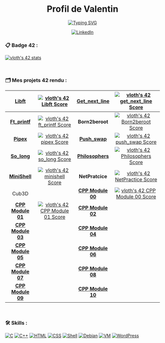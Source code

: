 <h1 align="center">Profil de Valentin</h1>

<p align="center">
  <a href="https://git.io/typing-svg"><img src="https://readme-typing-svg.demolab.com?font=Fira+Code&weight=700&duration=5&pause=1700&color=74F724&center=true&width=435&lines=Étudiant+42+%F0%9F%A7%91%E2%80%8D%F0%9F%8E%93;Développeur Junior Full-Stack+%F0%9F%92%BB;Fan de Star Wars+%F0%9F%AA%90;Passionné de jeux vidéo+%F0%9F%8E%AE" alt="Typing SVG" /></a>
</p>

<p align="center">
  <a href="https://www.linkedin.com/in/loth-valentin-50378a231/">
    <img src="https://img.shields.io/badge/LinkedIn-0077B5?style=for-the-badge&logo=linkedin&logoColor=white" alt="LinkedIn">
  </a>
</p>

<h3>📋 Badge 42 :</h3>
<p>
  <a href="https://github.com/JaeSeoKim/badge42"><img src="https://badge42.vercel.app/api/v2/clgqf682t003508lb85645y40/stats?cursusId=21&coalitionId=47" alt="vloth's 42 stats" /></a>
</p>

</br>
<h3>🗂 Mes projets 42 rendu :</h3>

| **[Libft](https://github.com/El-cmd/libft)** | [![vloth's 42 Libft Score](https://badge42.vercel.app/api/v2/clgqf682t003508lb85645y40/project/2180153)](https://github.com/JaeSeoKim/badge42) | **[Get_next_line](https://github.com/El-cmd/get_next_line)** | [![vloth's 42 get_next_line Score](https://badge42.vercel.app/api/v2/clgqf682t003508lb85645y40/project/2208989)](https://github.com/JaeSeoKim/badge42) |
| :------------: | :------------: | :------------: | :------------: |
| **[Ft_printf](https://github.com/El-cmd/ft_printf)** | [![vloth's 42 ft_printf Score](https://badge42.vercel.app/api/v2/clgqf682t003508lb85645y40/project/2357265)](https://github.com/JaeSeoKim/badge42) | **Born2beroot** | [![vloth's 42 Born2beroot Score](https://badge42.vercel.app/api/v2/clgqf682t003508lb85645y40/project/2292985)](https://github.com/JaeSeoKim/badge42) |
| **[Pipex](https://github.com/El-cmd/Pipex)** | [![vloth's 42 pipex Score](https://badge42.vercel.app/api/v2/clgqf682t003508lb85645y40/project/2402054)](https://github.com/JaeSeoKim/badge42) | **[Push_swap](https://github.com/El-cmd/Push_Swap-2.0)** | [![vloth's 42 push_swap Score](https://badge42.vercel.app/api/v2/clgqf682t003508lb85645y40/project/2444994)](https://github.com/JaeSeoKim/badge42) |
| **[So_long](https://github.com/El-cmd/So_long)** | [![vloth's 42 so_long Score](https://badge42.vercel.app/api/v2/clgqf682t003508lb85645y40/project/2426054)](https://github.com/JaeSeoKim/badge42) | **[Philosophers](https://github.com/El-cmd/Philosopher)** | [![vloth's 42 Philosophers Score](https://badge42.vercel.app/api/v2/clgqf682t003508lb85645y40/project/2679629)](https://github.com/JaeSeoKim/badge42) |
| **[MiniShell](https://github.com/El-cmd/My_MiniShell)** | [![vloth's 42 minishell Score](https://badge42.vercel.app/api/v2/clgqf682t003508lb85645y40/project/2908495)](https://github.com/JaeSeoKim/badge42) | **NetPratcice** | [![vloth's 42 NetPractice Score](https://badge42.vercel.app/api/v2/clgqf682t003508lb85645y40/project/2923008)](https://github.com/JaeSeoKim/badge42) |
| Cub3D | | **[CPP Module 00](https://github.com/El-cmd/PiscineCPP)** | [![vloth's 42 CPP Module 00 Score](https://badge42.vercel.app/api/v2/clgqf682t003508lb85645y40/project/2929926)](https://github.com/JaeSeoKim/badge42) |
| **[CPP Module 01](https://github.com/El-cmd/PiscineCPP)** | [![vloth's 42 CPP Module 01 Score](https://badge42.vercel.app/api/v2/clgqf682t003508lb85645y40/project/3043188)](https://github.com/JaeSeoKim/badge42) | **[CPP Module 02](https://github.com/El-cmd/PiscineCPP)** |
| **[CPP Module 03](https://github.com/El-cmd/PiscineCPP)** | | **[CPP Module 04](https://github.com/El-cmd/PiscineCPP)** |
| **[CPP Module 05](https://github.com/El-cmd/PiscineCPP)** | | **[CPP Module 06](https://github.com/El-cmd/PiscineCPP)** |
| **[CPP Module 07](https://github.com/El-cmd/PiscineCPP)** | | **[CPP Module 08](https://github.com/El-cmd/PiscineCPP)** |
| **[CPP Module 09](https://github.com/El-cmd/PiscineCPP)** | | **[CPP Module 10](https://github.com/El-cmd/PiscineCPP)** |
</br>


<h3>🛠 Skills :</h3>

[![C](https://img.shields.io/badge/C-00599C?style=for-the-badge&logo=c&logoColor=white)](https://fr.wikipedia.org/wiki/C_(langage))
[![C++](https://img.shields.io/badge/C++-00599C?style=for-the-badge&logo=c%2B%2B&logoColor=white)](https://fr.wikipedia.org/wiki/C%2B%2B)
[![HTML](https://img.shields.io/badge/HTML-239120?style=for-the-badge&logo=html5&logoColor=white)](https://developer.mozilla.org/fr/docs/Web/HTML)
[![CSS](https://img.shields.io/badge/CSS-239120?style=for-the-badge&logo=css3&logoColor=white)](https://developer.mozilla.org/fr/docs/Web/CSS)
[![Shell](https://img.shields.io/badge/Shell-5391FE?style=for-the-badge&logo=gnu-bash&logoColor=white)](https://fr.wikipedia.org/wiki/Bash_(interpr%C3%A9teur_de_commandes))
[![Debian](https://img.shields.io/badge/Debian-A80030?style=for-the-badge&logo=debian&logoColor=white)](https://www.debian.org/)
[![VM](https://img.shields.io/badge/Machines%20virtuelles-183A61?style=for-the-badge&logo=virtualbox&logoColor=white)](https://www.virtualbox.org/)
[![WordPress](https://img.shields.io/badge/WordPress-21759B?style=for-the-badge&logo=wordpress&logoColor=white)](https://fr.wordpress.org/)




